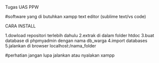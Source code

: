 Tugas UAS PPW

#software yang di butuhkan
xampp
text editor (sublime text/vs code)

CARA INSTALL 

1.dowload repositori terlebih dahulu
2.extrak di dalam folder htdoc
3.buat database di phpmyadmin dengan nama db_warga
4.import databases 
5.jalankan di browser localhost:/nama_folder

#perhatian 
jangan lupa jalankan atau nyalakan xampp